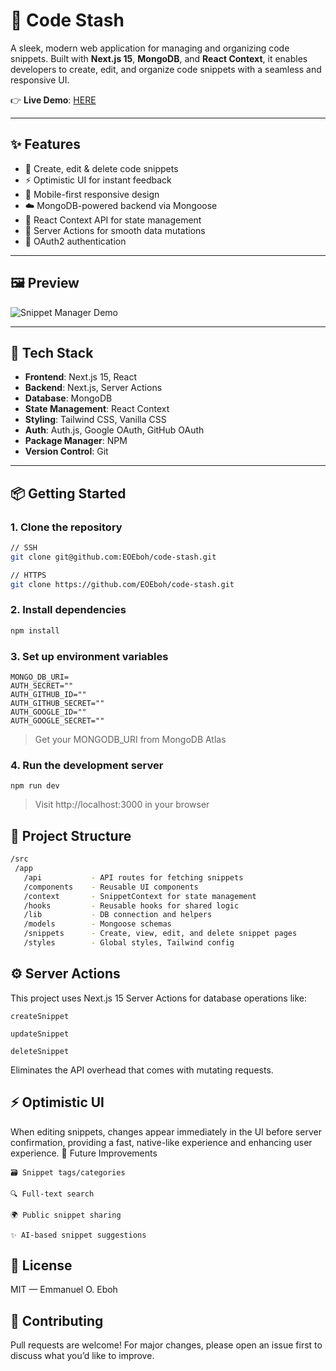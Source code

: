 # 🧩 Code Stash

A sleek, modern web application for managing and organizing code snippets. Built with **Next.js 15**, **MongoDB**, and **React Context**, it enables developers to create, edit, and organize code snippets with a seamless and responsive UI.

👉 **Live Demo**: [HERE](https://code-stash-beta.vercel.app/)

---

## ✨ Features

- 📝 Create, edit & delete code snippets
- ⚡ Optimistic UI for instant feedback
- 📱 Mobile-first responsive design
- ☁️ MongoDB-powered backend via Mongoose
- 🔧 React Context API for state management
- 🧠 Server Actions for smooth data mutations
- 🔐 OAuth2 authentication

---

## 🖼️ Preview

![Snippet Manager Demo](public/preview.png)

---

## 🚀 Tech Stack

- **Frontend**: Next.js 15, React
- **Backend**: Next.js, Server Actions
- **Database**: MongoDB
- **State Management**: React Context
- **Styling**: Tailwind CSS, Vanilla CSS
- **Auth**: Auth.js, Google OAuth, GitHub OAuth
- **Package Manager**: NPM
- **Version Control**: Git

---

## 📦 Getting Started

### 1. Clone the repository

```bash
// SSH
git clone git@github.com:EOEboh/code-stash.git

// HTTPS
git clone https://github.com/EOEboh/code-stash.git
```

### 2. Install dependencies

```bash
npm install

```

### 3. Set up environment variables

```
MONGO_DB_URI=
AUTH_SECRET=""
AUTH_GITHUB_ID=""
AUTH_GITHUB_SECRET=""
AUTH_GOOGLE_ID=""
AUTH_GOOGLE_SECRET=""
```

> Get your MONGODB_URI from MongoDB Atlas

### 4. Run the development server

```
npm run dev
```

> Visit http://localhost:3000 in your browser

## 🧠 Project Structure

```bash
/src
 /app
   /api           - API routes for fetching snippets
   /components    - Reusable UI components
   /context       - SnippetContext for state management
   /hooks         - Reusable hooks for shared logic
   /lib           - DB connection and helpers
   /models        - Mongoose schemas
   /snippets      - Create, view, edit, and delete snippet pages
   /styles        - Global styles, Tailwind config
```

## ⚙️ Server Actions

This project uses Next.js 15 Server Actions for database operations like:

    createSnippet

    updateSnippet

    deleteSnippet

Eliminates the API overhead that comes with mutating requests.

## ⚡ Optimistic UI

When editing snippets, changes appear immediately in the UI before server confirmation, providing a fast, native-like experience and enhancing user experience.
📌 Future Improvements

    🗃️ Snippet tags/categories

    🔍 Full-text search

    🌍 Public snippet sharing

    ✨ AI-based snippet suggestions

## 📄 License

MIT — Emmanuel O. Eboh

## 💬 Contributing

Pull requests are welcome! For major changes, please open an issue first to discuss what you’d like to improve.
